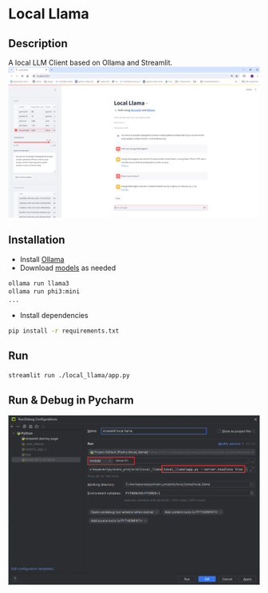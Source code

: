 # Local Llama
## Description
A local LLM Client based on Ollama and Streamlit.
![img_1.png](img_1.png)

## Installation
* Install [Ollama](https://www.ollama.com/download)
* Download [models](https://ollama.com/library) as needed
```bash
ollama run llama3
ollama run phi3:mini
...
```

* Install dependencies
```bash
pip install -r requirements.txt
```

## Run
```bash
streamlit run ./local_llama/app.py
```

## Run & Debug in Pycharm
![img.png](img.png)